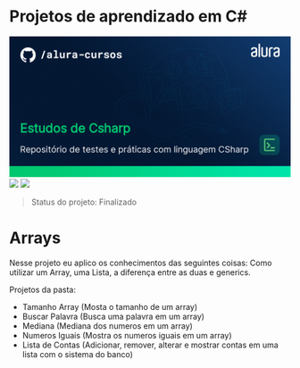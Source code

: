 # Projetos de aprendizado em C#
<img src="/Imagens/thumbnail-Estudos-de-Csharp.png" alt="CSharp"/>
<img src="https://img.shields.io/badge/dotnet_version-7.0.305-green">
<img src="https://img.shields.io/badge/Project_section-Arrays-blue">


> Status do projeto: Finalizado

<h1>Arrays</h1>
Nesse projeto eu aplico os conhecimentos das seguintes coisas: Como utilizar um Array, uma Lista, a diferença entre as duas e generics.

Projetos da pasta:
- Tamanho Array (Mosta o tamanho de um array)
- Buscar Palavra (Busca uma palavra em um array)
- Mediana (Mediana dos numeros em um array)
- Numeros Iguais (Mostra os numeros iguais em um array)
- Lista de Contas (Adicionar, remover, alterar e mostrar contas em uma lista com o sistema do banco)